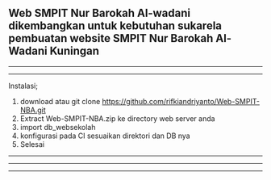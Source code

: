 Web SMPIT Nur Barokah Al-wadani dikembangkan untuk kebutuhan sukarela pembuatan website SMPIT Nur Barokah Al-Wadani Kuningan
-----------------------------------------------------------------------------------------------------------------------------------------------------
----------------------------------------------------------------------------------------------------------------------------------------------------------------------------------------------------------------------------------------------------------------------------------------------------------------
-----------------------------------------------------------------------------------------------------------------------------------------------------
Instalasi;
1. download atau git clone https://github.com/rifkiandriyanto/Web-SMPIT-NBA.git
2. Extract Web-SMPIT-NBA.zip ke directory web server anda
3. import db_websekolah
4. konfigurasi pada CI sesuaikan direktori dan DB nya
5. Selesai
-----------------------------------------------------------------------------------------------------------------------------------------------------
----------------------------------------------------------------------------------------------------------------------------------------------------------------------------------------------------------------------------------------------------------------------------------------------------------------
-----------------------------------------------------------------------------------------------------------------------------------------------------
